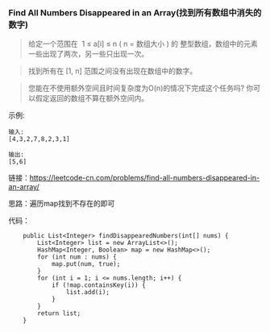 ### Find All Numbers Disappeared in an Array(找到所有数组中消失的数字)

> 给定一个范围在  1 ≤ a[i] ≤ n ( n = 数组大小 ) 的 整型数组，数组中的元素一些出现了两次，另一些只出现一次。
  
> 找到所有在 [1, n] 范围之间没有出现在数组中的数字。
  
> 您能在不使用额外空间且时间复杂度为O(n)的情况下完成这个任务吗? 你可以假定返回的数组不算在额外空间内。

示例:
```
输入:
[4,3,2,7,8,2,3,1]

输出:
[5,6]
```

链接：https://leetcode-cn.com/problems/find-all-numbers-disappeared-in-an-array/

思路：遍历map找到不存在的即可

代码：
```
    public List<Integer> findDisappearedNumbers(int[] nums) {
        List<Integer> list = new ArrayList<>();
        HashMap<Integer, Boolean> map = new HashMap<>();
        for (int num : nums) {
            map.put(num, true);
        }
        for (int i = 1; i <= nums.length; i++) {
            if (!map.containsKey(i)) {
                list.add(i);
            }
        }
        return list;
    }
```
